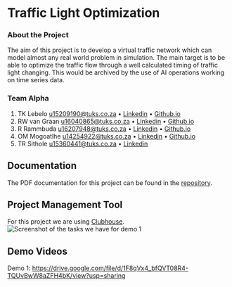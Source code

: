 # Traffic Light Optimization
### About the Project

The aim of this project is to develop a virtual traffic network which can model almost any real world problem in simulation.
The main target is to be able to optimize the traffic flow through a well calculated timing of traffic light changing. This 
would be archived by the use of AI operations working on time series data.

### Team Alpha
1. TK Lebelo u15209190@tuks.co.za • [Linkedin](https://www.linkedin.com/in/tlou-lebelo-359a30141/) • [Github.io](https://kgatishi.github.io/)
2. RW van Graan u16040865@tuks.co.za • [Linkedin](https://www.linkedin.com/in/rudolf-van-graan-48a7471a9/) • [Github.io](https://u16040865.github.io)
3. R Rammbuda u16207948@tuks.co.za • [Linkedin](http://www.linkedin.com/in/rammbuda-rilwele-842b11127) • [Github.io](https://u16207948.github.io/index.html)
4. OM Mogoatlhe u14254922@tuks.co.za • [Linkedin](https://www.linkedin.com/in/moeketsi-mogoatlhe-6b7807194) • [Github.io](http://mogoatlhe.github.io/)
5. TR Sithole u15360441@tuks.co.za • [Linkedin](https://www.linkedin.com/in/tshegofatso-sithole-5b8023175)

## Documentation
The PDF documentation for this project can be found in the [repository](Team%20Alpha%20Software%20Requirements%20Specification%20for%20Demo%201.pdf).

## Project Management Tool
For this project we are using [Clubhouse](https://app.clubhouse.io/cos-301-alpha).
![Screenshot of the tasks we have for demo 1](https://i.imgur.com/VB6bK5W.png)

## Demo Videos
Demo 1: https://drive.google.com/file/d/1F8qVx4_bfQVT08R4-TQUvBwW8aZFH4bK/view?usp=sharing
